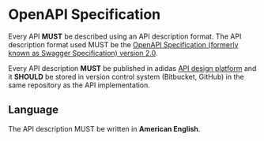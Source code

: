 # OpenAPI Specification
Every API **MUST** be described using an API description format. The API description format used MUST be the [OpenAPI Specification (formerly known as Swagger Specification) version 2.0](https://github.com/OAI/OpenAPI-Specification/blob/master/versions/2.0.md).

Every API description **MUST** be published in adidas [API design platform](./apiary.md) and it **SHOULD** be stored in version control system (Bitbucket, GitHub) in the same repository as the API implementation.

## Language
The API description MUST be written in **American English**.
